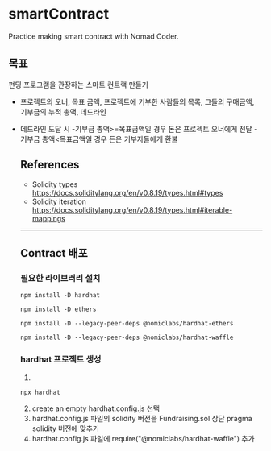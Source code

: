 # smartContract
Practice making smart contract with Nomad Coder.

## 목표
펀딩 프로그램을 관장하는 스마트 컨트랙 만들기
+ 프로젝트의 오너, 목표 금액, 프로젝트에 기부한 사람들의 목록, 그들의 구매금액, 기부금의 누적 총액, 데드라인
+ 데드라인 도달 시 
  -기부금 총액>=목표금액일 경우 돈은 프로젝트 오너에게 전달
  -기부금 총액<목표금액일 경우 돈은 기부자들에게 환불


  ## References
  + Solidity types
    https://docs.soliditylang.org/en/v0.8.19/types.html#types
  + Solidity iteration
    https://docs.soliditylang.org/en/v0.8.19/types.html#iterable-mappings
  

  -------
  ## Contract 배포

  ### 필요한 라이브러리 설치
  ```
  npm install -D hardhat

  npm install -D ethers

  npm install -D --legacy-peer-deps @nomiclabs/hardhat-ethers

  npm install -D --legacy-peer-deps @nomiclabs/hardhat-waffle
  ```

  ### hardhat 프로젝트 생성
  1. 
  ```
  npx hardhat
  ```

  2. create an empty hardhat.config.js 선택
  3. hardhat.config.js 파일의 solidity 버전을 Fundraising.sol 상단 pragma solidity 버전에 맞추기
  4. hardhat.config.js 파일에 require("@nomiclabs/hardhat-waffle") 추가
  